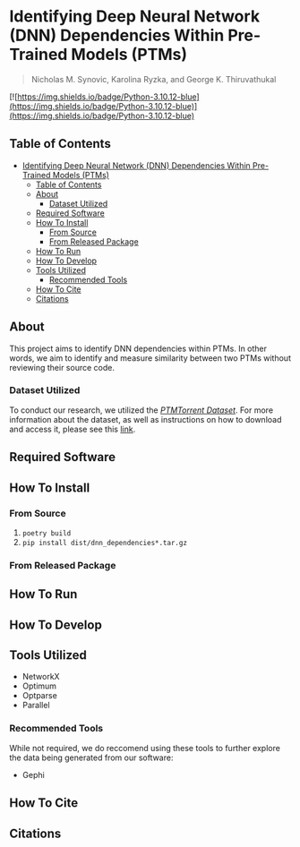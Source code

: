 # Identifying Deep Neural Network (DNN) Dependencies Within Pre-Trained Models (PTMs)

> Nicholas M. Synovic, Karolina Ryzka, and George K. Thiruvathukal

[![https://img.shields.io/badge/Python-3.10.12-blue](https://img.shields.io/badge/Python-3.10.12-blue)](https://img.shields.io/badge/Python-3.10.12-blue)

## Table of Contents

- [Identifying Deep Neural Network (DNN) Dependencies Within Pre-Trained Models (PTMs)](#identifying-deep-neural-network-dnn-dependencies-within-pre-trained-models-ptms)
  - [Table of Contents](#table-of-contents)
  - [About](#about)
    - [Dataset Utilized](#dataset-utilized)
  - [Required Software](#required-software)
  - [How To Install](#how-to-install)
    - [From Source](#from-source)
    - [From Released Package](#from-released-package)
  - [How To Run](#how-to-run)
  - [How To Develop](#how-to-develop)
  - [Tools Utilized](#tools-utilized)
    - [Recommended Tools](#recommended-tools)
  - [How To Cite](#how-to-cite)
  - [Citations](#citations)

## About

This project aims to identify DNN dependencies within PTMs. In other words, we
aim to identify and measure similarity between two PTMs without reviewing their
source code.

### Dataset Utilized

To conduct our research, we utilized the
*[PTMTorrent Dataset](https://github.com/SoftwareSystemsLaboratory/PTMTorrent)*.
For more information about the dataset, as well as instructions on how to
download and access it, please see this
[link](https://github.com/SoftwareSystemsLaboratory/PTMTorrent).

## Required Software

## How To Install

### From Source

1. `poetry build`
1. `pip install dist/dnn_dependencies*.tar.gz`

### From Released Package

## How To Run

## How To Develop

## Tools Utilized

- NetworkX
- Optimum
- Optparse
- Parallel

### Recommended Tools

While not required, we do reccomend using these tools to further explore the
data being generated from our software:

- Gephi

## How To Cite

## Citations
